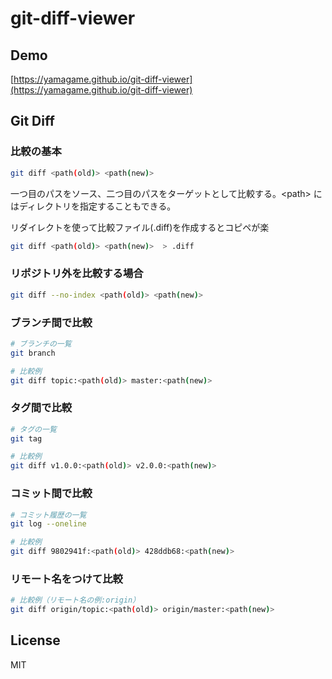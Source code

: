 # git-diff-viewer

## Demo

[https://yamagame.github.io/git-diff-viewer](https://yamagame.github.io/git-diff-viewer)

## Git Diff

### 比較の基本

```bash
git diff <path(old)> <path(new)>
```

一つ目のパスをソース、二つ目のパスをターゲットとして比較する。\<path> にはディレクトリを指定することもできる。

リダイレクトを使って比較ファイル(.diff)を作成するとコピペが楽

```bash
git diff <path(old)> <path(new)>  > .diff
```

### リポジトリ外を比較する場合

```bash
git diff --no-index <path(old)> <path(new)>
```

### ブランチ間で比較

```bash
# ブランチの一覧
git branch
```

```bash
# 比較例
git diff topic:<path(old)> master:<path(new)>
```

### タグ間で比較

```bash
# タグの一覧
git tag
```

```bash
# 比較例
git diff v1.0.0:<path(old)> v2.0.0:<path(new)>
```

### コミット間で比較

```bash
# コミット履歴の一覧
git log --oneline
```

```bash
# 比較例
git diff 9802941f:<path(old)> 428ddb68:<path(new)>
```

### リモート名をつけて比較

```bash
# 比較例（リモート名の例:origin）
git diff origin/topic:<path(old)> origin/master:<path(new)>
```

## License

MIT
